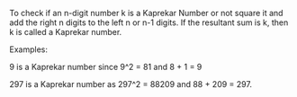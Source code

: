 To check if an n-digit number k is a Kaprekar Number or not square it and add the right n digits to the left n or n-1 digits. 
If the resultant sum is k, then k is called a Kaprekar number.

Examples:

9 is a Kaprekar number since 9^2 = 81 and 8 + 1 = 9

297 is a Kaprekar number as 297^2 = 88209 and 88 + 209 = 297.
